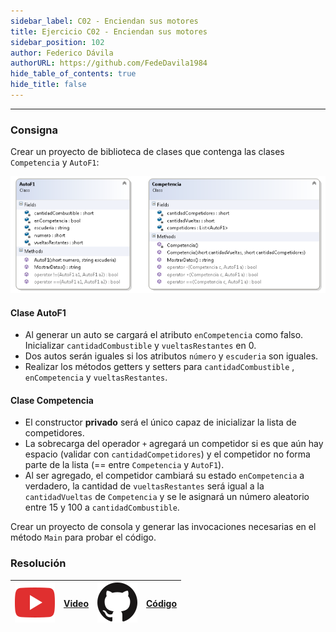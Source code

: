 ```yaml
---
sidebar_label: C02 - Enciendan sus motores
title: Ejercicio C02 - Enciendan sus motores
sidebar_position: 102
author: Federico Dávila
authorURL: https://github.com/FedeDavila1984
hide_table_of_contents: true
hide_title: false
---
```

---
### Consigna
Crear un proyecto de biblioteca de clases que contenga las clases `Competencia` y `AutoF1`:

![Diagrama de clase Estadistica Deportiva](/clases/06-colecciones/Ejercicios/diagramaCarreraF1.PNG)

#### Clase AutoF1
+ Al generar un auto se cargará el atributo `enCompetencia` como falso. Inicializar `cantidadCombustible` y `vueltasRestantes` en 0.
+ Dos autos serán iguales si los atributos `número` y `escuderia` son iguales.
+ Realizar los métodos getters y setters para `cantidadCombustible` , `enCompetencia` y `vueltasRestantes`.

#### Clase Competencia
+ El constructor **privado** será el único capaz de inicializar la lista de competidores.
+ La sobrecarga del operador `+` agregará un competidor si es que aún hay espacio (validar con `cantidadCompetidores`) y el competidor no forma parte de la lista (== entre `Competencia` y `AutoF1`).
+ Al ser agregado, el competidor cambiará su estado `enCompetencia` a verdadero, la cantidad de `vueltasRestantes` será igual a la `cantidadVueltas` de `Competencia` y se le asignará un número aleatorio entre 15 y 100 a `cantidadCombustible`.

Crear un proyecto de consola y generar las invocaciones necesarias en el método `Main` para probar el código.

### Resolución
| ![img](/base/youtube.svg) | [Video](https://youtu.be/IUtbhCPMEzc) | ![img](/base/github.svg) | [Código](https://github.com/codeutnfra/programacion_2_laboratorio_2/tree/master/Ejercicios_Resueltos/Clase_06/C02_Enciendan_sus_motores) |
| :-------------------------------------: | :---: | :------------------------------------: | :----: |
